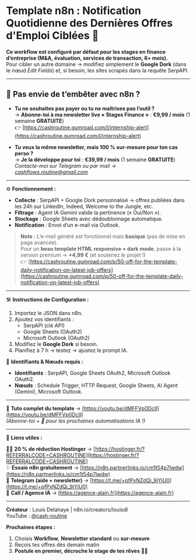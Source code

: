 # Template n8n : Notification Quotidienne des Dernières Offres d'Emploi Ciblées 🛜

**Ce workflow est configuré par défaut pour les stages en finance d’entreprise (M&A, évaluation, services de transaction, 6+ mois).**  
Pour cibler un autre domaine → modifiez simplement le **Google Dork** (dans le nœud *Edit Fields*) et, si besoin, les sites scrapés dans la requête SerpAPI.

---

## 🚀 **Pas envie de t’embêter avec n8n ?**  
- **Tu ne souhaites pas payer ou tu ne maîtrises pas l’outil ?**  
  → **Abonne-toi à ma newsletter live « Stages Finance »** : **€9,99 / mois** (1 semaine **GRATUITE**)  
  👉 [https://cashroutine.gumroad.com/l/internship-alert](https://cashroutine.gumroad.com/l/internship-alert)

- **Tu veux la même newsletter, mais 100 % sur-mesure pour ton cas perso ?**  
  → **Je la développe pour toi** : **€39,99 / mois** (1 semaine **GRATUITE**)  
  *Contacte-moi sur Telegram ou par mail → cashflows.routine@gmail.com*

---

⚙️ **Fonctionnement :**

- **Collecte** : SerpAPI + Google Dork personnalisé → offres publiées dans les 24h sur LinkedIn, Indeed, Welcome to the Jungle, etc.  
- **Filtrage** : Agent IA Gemini valide la pertinence (« Oui/Non »).  
- **Stockage** : Google Sheets avec dédoublonnage automatique.  
- **Notification** : Envoi d’un e-mail via Outlook.  

> **Note** : L’e-mail généré est fonctionnel mais **basique** (pas de mise en page avancée).  
> Pour un **beau template HTML responsive + dark mode**, passe à la version premium → **+4,99 €** (et soutenez le projet !)  
> 👉 [https://cashroutine.gumroad.com/p/50-off-for-the-template-daily-notification-on-latest-job-offers](https://cashroutine.gumroad.com/p/50-off-for-the-template-daily-notification-on-latest-job-offers)

---

🛠️ **Instructions de Configuration :**

1. Importez le JSON dans n8n.  
2. Ajoutez vos identifiants :  
   - SerpAPI (clé API)  
   - Google Sheets (OAuth2)  
   - Microsoft Outlook (OAuth2)  
3. Modifiez le **Google Dork** si besoin.  
4. Planifiez à 7 h → testez → ajustez le prompt IA.  

🔑 **Identifiants & Nœuds requis :**  
- **Identifiants** : SerpAPI, Google Sheets OAuth2, Microsoft Outlook OAuth2.  
- **Nœuds** : Schedule Trigger, HTTP Request, Google Sheets, AI Agent (Gemini), Microsoft Outlook.

---

🎥 **Tuto complet du template** → [https://youtu.be/dMFFVp0DcII](https://youtu.be/dMFFVp0DcII)  
*(Abonne-toi + 🔔 pour les prochaines automatisations IA !)*

---

🔗 **Liens utiles :**

🧞‍♂️ **20 % de réduction Hostinger** → [https://hostinger.fr/?REFERRALCODE=CASHROUTINE](https://hostinger.fr/?REFERRALCODE=CASHROUTINE)  
✨ **Essaie n8n gratuitement** → [https://n8n.partnerlinks.io/cm1t54p7lwdw](https://n8n.partnerlinks.io/cm1t54p7lwdw)  
💬 **Telegram (aide + newsletter)** → [https://t.me/+pfPxNZdQj_9jYjU0](https://t.me/+pfPxNZdQj_9jYjU0)  
👔 **Call / Agence IA** → [https://agence-alain.fr](https://agence-alain.fr)

---

**Créateur** : Louis Delahaye | n8n.io/creators/louisdl  
YouTube : [@cash-routine](https://www.youtube.com/@cash-routine)

**Prochaines étapes :**  
1. Choisis **Workflow**, **Newsletter standard** ou **sur-mesure**  
2. Reçois tes offres dès demain matin  
3. **Postule en premier, décroche le stage de tes rêves** 💼✨
